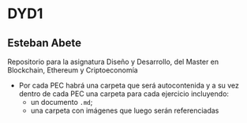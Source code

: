 # DYD1
## Esteban Abete
Repositorio para la asignatura Diseño y Desarrollo, del Master en Blockchain, Ethereum y Criptoeconomía

- Por cada PEC habrá una carpeta que será autocontenida y a su vez dentro de cada PEC una carpeta para cada ejercicio incluyendo:
    -   un documento `.md`;
    -   una carpeta con imágenes que luego serán referenciadas